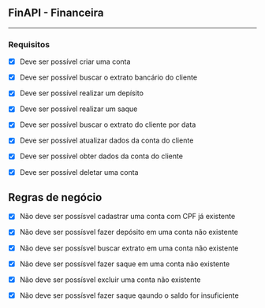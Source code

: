 ## FinAPI - Financeira 

------

### Requisitos 

-[x] Deve ser possível criar uma conta 

-[x] Deve ser possível buscar o extrato bancário do cliente 


-[x] Deve ser possível realizar um depísito


-[x] Deve ser possível realizar um saque

-[x] Deve ser possível buscar o extrato do cliente por data

-[x] Deve ser possível atualizar dados da conta do cliente 

-[x] Deve ser possível obter dados da conta do cliente

-[x] Deve ser possível deletar uma conta


## Regras de negócio

-[x] Não deve ser possísvel cadastrar uma conta com CPF já existente 

-[x] Não deve ser possísvel fazer depósito em uma conta não existente 

-[x] Não deve ser possísvel buscar extrato em uma conta não existente 

-[x] Não deve ser possísvel fazer saque em uma conta não existente

-[x] Não deve ser possísvel excluir uma conta não existente

-[x] Não deve ser possísvel fazer saque qaundo o saldo for insuficiente  
